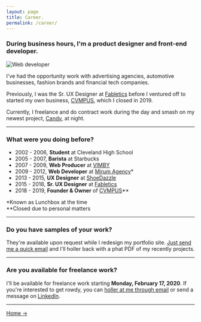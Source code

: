 ```yaml
---
layout: page
title: Career.
permalink: /career/
---
```


### During business hours, I'm a product designer and front-end developer.

![Web developer](https://media.giphy.com/media/gG6OcTSRWaSis/giphy.gif)

I've had the opportunity work with advertising agencies, automotive businesses, fashion brands and financial tech companies.

Previously, I was the Sr. UX Designer at [Fabletics][url-fabletics] before I ventured off to started my own business, [CVMPUS][url-cvmpus], which I closed in 2019.

Currently, I freelance and do contract work during the day and smash on my newest project, [Candy][url-candy], at night.

***

### What were you doing before?

* 2002 - 2006, **Student** at Cleveland High School
* 2005 - 2007, **Barista** at Starbucks
* 2007 - 2009, **Web Producer** at [VIMBY][url-vimby]
* 2009 - 2012, **Web Developer** at [Mirum Agency][url-mirum]*
* 2013 - 2015, **UX Designer** at [ShoeDazzle][url-shoedazzle]
* 2015 - 2018, **Sr. UX Designer** at [Fabletics][url-fabletics]
* 2018 - 2019, **Founder & Owner** of [CVMPUS][url-cvmpus]**

*Known as Lunchbox at the time  
**Closed due to personal matters

***

### Do you have samples of your work?

They're available upon request while I redesign my portfolio site. <a href="mailto:{{site.author.email}}">Just send me a quick email</a> and I'll holler back with a phat PDF of my recently projects.

***

### Are you available for freelance work?

I'll be available for freelance work starting **Monday, February 17, 2020**. If you're interested to get rowdy, you can <a href="mailto:{{site.author.email}}">holler at me through email</a> or send a message on [LinkedIn][url-linkedin].

***

<div class="author__more">
    <a href="{{site.baseurl}}/" class="say-hello">Home →</a>
</div>

[url-vimby]: https://vimby.com
[url-mirum]: https://www.mirumagency.com/en/home
[url-shoedazzle]: https://www.shoedazzle.com
[url-fabletics]: https://www.fabletics.com
[url-candy]: https://candymotor.co
[url-cvmpus]: https://www.instagram.com/cvmpus
[url-ary-mega]: http://arymega.com
[url-linkedin]: https://www.linkedin.com/in/awwwry